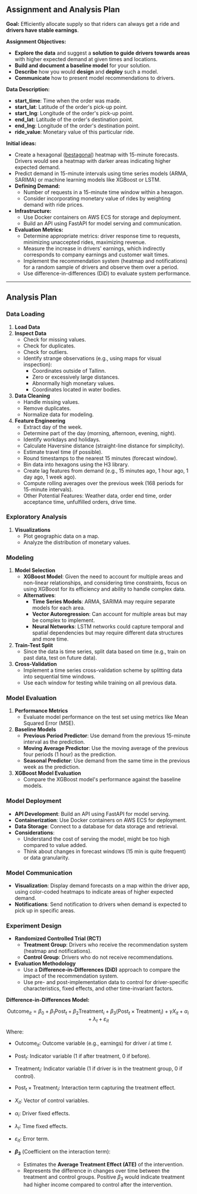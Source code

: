 ## Assignment and Analysis Plan

**Goal:** Efficiently allocate supply so that riders can always get a ride and **drivers have stable earnings**.

**Assignment Objectives:**

- **Explore the data** and suggest a **solution to guide drivers towards areas** with higher expected demand at given times and locations.
- **Build and document a baseline model** for your solution.
- **Describe** how you would **design** and **deploy** such a model.
- **Communicate** how to present model recommendations to drivers.

**Data Description:**

- **start_time**: Time when the order was made.
- **start_lat**: Latitude of the order's pick-up point.
- **start_lng**: Longitude of the order's pick-up point.
- **end_lat**: Latitude of the order's destination point.
- **end_lng**: Longitude of the order's destination point.
- **ride_value**: Monetary value of this particular ride.

**Initial ideas:**

- Create a hexagonal ([bestagonal](https://www.youtube.com/watch?v=thOifuHs6eY)) heatmap with 15-minute forecasts. Drivers would see a heatmap with darker areas indicating higher expected demand.
- Predict demand in 15-minute intervals using time series models (ARMA, SARIMA) or machine learning models like XGBoost or LSTM.
- **Defining Demand:**
  - Number of requests in a 15-minute time window within a hexagon.
  - Consider incorporating monetary value of rides by weighting demand with ride prices.
- **Infrastructure:**
  - Use Docker containers on AWS ECS for storage and deployment.
  - Build an API using FastAPI for model serving and communication.
- **Evaluation Metrics:**
  - Determine appropriate metrics: driver response time to requests, minimizing unaccepted rides, maximizing revenue.
  - Measure the increase in drivers' earnings, which indirectly corresponds to company earnings and customer wait times.
  - Implement the recommendation system (heatmap and notifications) for a random sample of drivers and observe them over a period.
  - Use difference-in-differences (DiD) to evaluate system performance.

---

## Analysis Plan

### Data Loading

1. **Load Data**
1. **Inspect Data**
   - Check for missing values.
   - Check for duplicates.
   - Check for outliers.
   - Identify strange observations (e.g., using maps for visual inspection):
     - Coordinates outside of Tallinn.
     - Zero or excessively large distances.
     - Abnormally high monetary values.
     - Coordinates located in water bodies.
1. **Data Cleaning**
   - Handle missing values.
   - Remove duplicates.
   - Normalize data for modeling.
1. **Feature Engineering**
   - Extract day of the week.
   - Determine part of the day (morning, afternoon, evening, night).
   - Identify workdays and holidays.
   - Calculate Haversine distance (straight-line distance for simplicity).
   - Estimate travel time (if possible).
   - Round timestamps to the nearest 15 minutes (forecast window).
   - Bin data into hexagons using the H3 library.
   - Create lag features from demand (e.g., 15 minutes ago, 1 hour ago, 1 day ago, 1 week ago).
   - Compute rolling averages over the previous week (168 periods for 15-minute intervals).
   - Other Potential Features: Weather data, order end time, order acceptance time, unfulfilled orders, drive time.


### Exploratory Analysis

1. **Visualizations**
   - Plot geographic data on a map.
   - Analyze the distribution of monetary values.

### Modeling

1. **Model Selection**
   - **XGBoost Model**: Given the need to account for multiple areas and non-linear relationships, and considering time constraints, focus on using XGBoost for its efficiency and ability to handle complex data.
   - **Alternatives**:
     - **Time Series Models**: ARMA, SARIMA may require separate models for each area.
     - **Vector Autoregression**: Can account for multiple areas but may be complex to implement.
     - **Neural Networks**: LSTM networks could capture temporal and spatial dependencies but may require different data structures and more time.
1. **Train-Test Split**
   - Since the data is time series, split data based on time (e.g., train on past data, test on future data).
1. **Cross-Validation**
   - Implement a time series cross-validation scheme by splitting data into sequential time windows.
   - Use each window for testing while training on all previous data.

### Model Evaluation

1. **Performance Metrics**
   - Evaluate model performance on the test set using metrics like Mean Squared Error (MSE).
1. **Baseline Models**
   - **Previous Period Predictor**: Use demand from the previous 15-minute interval as the prediction.
   - **Moving Average Predictor**: Use the moving average of the previous four periods (1 hour) as the prediction.
   - **Seasonal Predictor**: Use demand from the same time in the previous week as the prediction.
1. **XGBoost Model Evaluation**
   - Compare the XGBoost model's performance against the baseline models.

### Model Deployment

- **API Development**: Build an API using FastAPI for model serving.
- **Containerization**: Use Docker containers on AWS ECS for deployment.
- **Data Storage**: Connect to a database for data storage and retrieval.
- **Considerations**:
  - Understand the cost of serving the model, might be too high compared to value added.
  - Think about changes in forecast windows (15 min is quite frequent) or data granularity.

### Model Communication

- **Visualization**: Display demand forecasts on a map within the driver app, using color-coded heatmaps to indicate areas of higher expected demand.
- **Notifications**: Send notification to drivers when demand is expected to pick up in specific areas.

### Experiment Design

- **Randomized Controlled Trial (RCT)**
  - **Treatment Group**: Drivers who receive the recommendation system (heatmap and notifications).
  - **Control Group**: Drivers who do not receive recommendations.
- **Evaluation Methodology**
  - Use a **Difference-in-Differences (DiD)** approach to compare the impact of the recommendation system.
  - Use pre- and post-implementation data to control for driver-specific characteristics, fixed effects, and other time-invariant factors.

**Difference-in-Differences Model:**

$$
\text{Outcome}_{it} = \beta_0 + \beta_1 \text{Post}_t + \beta_2 \text{Treatment}_i + \beta_3 (\text{Post}_t \times \text{Treatment}_i) + \gamma X_{it} + \alpha_i + \lambda_t + \varepsilon_{it}
$$

Where:

- $\text{Outcome}_{it}$: Outcome variable (e.g., earnings) for driver $i$ at time $t$.
- $\text{Post}_t$: Indicator variable (1 if after treatment, 0 if before).
- $\text{Treatment}_i$: Indicator variable (1 if driver is in the treatment group, 0 if control).
- $\text{Post}_t \times \text{Treatment}_i$: Interaction term capturing the treatment effect.
- $X_{it}$: Vector of control variables.
- $\alpha_i$: Driver fixed effects.
- $\lambda_t$: Time fixed effects.
- $\varepsilon_{it}$: Error term.

- **$\beta_3$** (Coefficient on the interaction term):
  - Estimates the **Average Treatment Effect (ATE)** of the intervention.
  - Represents the difference in changes over time between the treatment and control groups. Positive $\beta_3$ would indicate treatment had higher income compared to control after the intervention.
